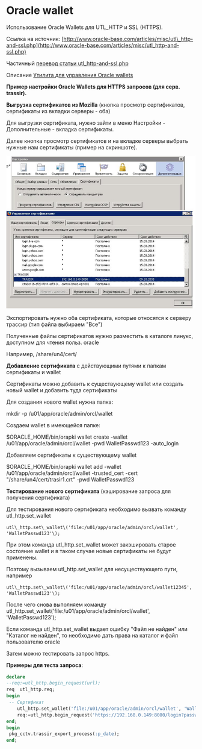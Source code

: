 # Oracle wallet

  
Использование Oracle Wallets для UTL\_HTTP и SSL \(HTTPS\).

Ссылка на источник: [http://www.oracle-base.com/articles/misc/utl\_http-and-ssl.php](http://www.oracle-base.com/articles/misc/utl_http-and-ssl.php)

Частичный [перевод статьи utl\_http-and-ssl.php](https://bsoft.gitbook.io/wiki/administrirovanie/nastroika-oracle/oracle-wallet/perevod-stati-utl_http-and-ssl.php)

Описание [Утилита для управления Oracle wallets](http://docs.oracle.com/cd/E11882_01/network.112/e10746/asoappf.htm#ASOAG9830)

**Пример настройки Oracle Wallets для HTTPS запросов \(для серв. trassir\).**

**Выгрузка сертификатов из Mozilla** \(кнопка просмотр сертификатов, сертификаты из вкладки серверы - оба\)

Для выгрузки сертификата, нужно зайти в меню Настройки - Дополнительные - вкладка сертификаты. 

Далее кнопка просмотр сертификатов и на вкладке серверы выбрать нужные нам сертификаты \(пример на скриншоте\).

![](../../../.gitbook/assets/export_cetr_mozilla.JPG)

Экспортировать нужно оба сертификата, которые относятся к серверу трассир \(тип файла выбираем "Все"\)

Полученные файлы сертификатов нужно разместить в каталоге линукс, доступном для чтения польз. oracle

Например, /share/un4/cert/

**Добавление сертификата** с действующими путями к папкам сертификаты и wallet

 Сертификаты можно добавить к существующему wallet или создать новый wallet и добавить туда сертификаты

 Для создания нового wallet нужна папка:

 mkdir -p /u01/app/oracle/admin/orcl/wallet

Создаем wallet в имеющейся папке:

 $ORACLE\_HOME/bin/orapki wallet create -wallet /u01/app/oracle/admin/orcl/wallet -pwd WalletPasswd123 -auto\_login

 Добавляем сертификаты к существующему wallet

 $ORACLE\_HOME/bin/orapki wallet add -wallet /u01/app/oracle/admin/orcl/wallet -trusted\_cert -cert "/share/un4/cert/trasir1.crt" -pwd WalletPasswd123

**Тестирование нового сертификата** \(кэширование запроса для получения сертификата\) 

Для тестирования нового сертификата необходимо вызвать команду utl\_http.set\_wallet  

    utl\_http.set\_wallet\('file:/u01/app/oracle/admin/orcl/wallet', 'WalletPasswd123'\);

При этом команда utl\_http.set\_wallet может закэшировать старое состояние wallet и в таком случае новые сертификаты не будут применены.

Поэтому вызываем      utl\_http.set\_wallet для несуществующего пути, например

    utl\_http.set\_wallet\('file:/u01/app/oracle/admin/orcl/wallet12345', 'WalletPasswd123'\);

После чего снова  выполняем команду utl\_http.set\_wallet\('file:/u01/app/oracle/admin/orcl/wallet', 'WalletPasswd123'\);

Если команда utl\_http.set\_wallet выдает ошибку "Файл не найден" или "Каталог не найден", то необходимо дать права на каталог и файл пользователю oracle

Затем можно тестировать запрос https.  

 **Примеры для теста запроса**:

```sql
declare
--req:=utl_http.begin_request(url);
req  utl_http.req;
begin
 -- Сертификат
    utl_http.set_wallet('file:/u01/app/oracle/admin/orcl/wallet', 'WalletPasswd123');
    req:=utl_http.begin_request('https://192.168.0.149:8080/login?password=eybcbv');
end;
begin
 pkg_cctv.trassir_export_process(:p_date);
end;
```



